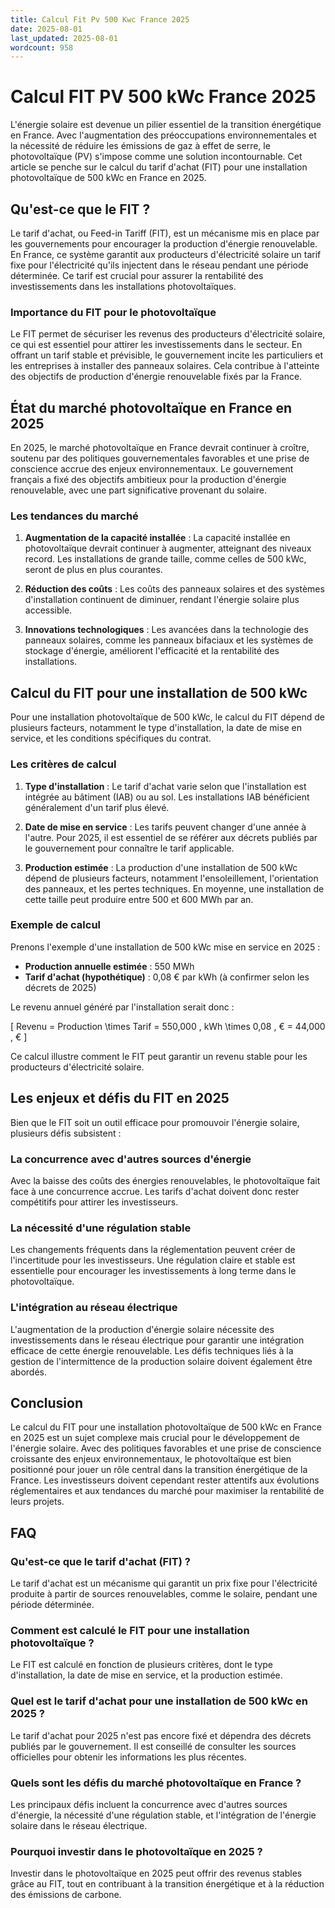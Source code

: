 ```yaml
---
title: Calcul Fit Pv 500 Kwc France 2025
date: 2025-08-01
last_updated: 2025-08-01
wordcount: 958
---
```


# Calcul FIT PV 500 kWc France 2025

L'énergie solaire est devenue un pilier essentiel de la transition énergétique en France. Avec l'augmentation des préoccupations environnementales et la nécessité de réduire les émissions de gaz à effet de serre, le photovoltaïque (PV) s'impose comme une solution incontournable. Cet article se penche sur le calcul du tarif d'achat (FIT) pour une installation photovoltaïque de 500 kWc en France en 2025.

## Qu'est-ce que le FIT ?

Le tarif d'achat, ou Feed-in Tariff (FIT), est un mécanisme mis en place par les gouvernements pour encourager la production d'énergie renouvelable. En France, ce système garantit aux producteurs d'électricité solaire un tarif fixe pour l'électricité qu'ils injectent dans le réseau pendant une période déterminée. Ce tarif est crucial pour assurer la rentabilité des investissements dans les installations photovoltaïques.

### Importance du FIT pour le photovoltaïque

Le FIT permet de sécuriser les revenus des producteurs d'électricité solaire, ce qui est essentiel pour attirer les investissements dans le secteur. En offrant un tarif stable et prévisible, le gouvernement incite les particuliers et les entreprises à installer des panneaux solaires. Cela contribue à l'atteinte des objectifs de production d'énergie renouvelable fixés par la France.

## État du marché photovoltaïque en France en 2025

En 2025, le marché photovoltaïque en France devrait continuer à croître, soutenu par des politiques gouvernementales favorables et une prise de conscience accrue des enjeux environnementaux. Le gouvernement français a fixé des objectifs ambitieux pour la production d'énergie renouvelable, avec une part significative provenant du solaire.

### Les tendances du marché

1. **Augmentation de la capacité installée** : La capacité installée en photovoltaïque devrait continuer à augmenter, atteignant des niveaux record. Les installations de grande taille, comme celles de 500 kWc, seront de plus en plus courantes.
   
2. **Réduction des coûts** : Les coûts des panneaux solaires et des systèmes d'installation continuent de diminuer, rendant l'énergie solaire plus accessible.

3. **Innovations technologiques** : Les avancées dans la technologie des panneaux solaires, comme les panneaux bifaciaux et les systèmes de stockage d'énergie, améliorent l'efficacité et la rentabilité des installations.

## Calcul du FIT pour une installation de 500 kWc

Pour une installation photovoltaïque de 500 kWc, le calcul du FIT dépend de plusieurs facteurs, notamment le type d'installation, la date de mise en service, et les conditions spécifiques du contrat.

### Les critères de calcul

1. **Type d'installation** : Le tarif d'achat varie selon que l'installation est intégrée au bâtiment (IAB) ou au sol. Les installations IAB bénéficient généralement d'un tarif plus élevé.

2. **Date de mise en service** : Les tarifs peuvent changer d'une année à l'autre. Pour 2025, il est essentiel de se référer aux décrets publiés par le gouvernement pour connaître le tarif applicable.

3. **Production estimée** : La production d'une installation de 500 kWc dépend de plusieurs facteurs, notamment l'ensoleillement, l'orientation des panneaux, et les pertes techniques. En moyenne, une installation de cette taille peut produire entre 500 et 600 MWh par an.

### Exemple de calcul

Prenons l'exemple d'une installation de 500 kWc mise en service en 2025 :

- **Production annuelle estimée** : 550 MWh
- **Tarif d'achat (hypothétique)** : 0,08 € par kWh (à confirmer selon les décrets de 2025)

Le revenu annuel généré par l'installation serait donc :

\[
Revenu = Production \times Tarif = 550,000 \, kWh \times 0,08 \, € = 44,000 \, €
\]

Ce calcul illustre comment le FIT peut garantir un revenu stable pour les producteurs d'électricité solaire.

## Les enjeux et défis du FIT en 2025

Bien que le FIT soit un outil efficace pour promouvoir l'énergie solaire, plusieurs défis subsistent :

### La concurrence avec d'autres sources d'énergie

Avec la baisse des coûts des énergies renouvelables, le photovoltaïque fait face à une concurrence accrue. Les tarifs d'achat doivent donc rester compétitifs pour attirer les investisseurs.

### La nécessité d'une régulation stable

Les changements fréquents dans la réglementation peuvent créer de l'incertitude pour les investisseurs. Une régulation claire et stable est essentielle pour encourager les investissements à long terme dans le photovoltaïque.

### L'intégration au réseau électrique

L'augmentation de la production d'énergie solaire nécessite des investissements dans le réseau électrique pour garantir une intégration efficace de cette énergie renouvelable. Les défis techniques liés à la gestion de l'intermittence de la production solaire doivent également être abordés.

## Conclusion

Le calcul du FIT pour une installation photovoltaïque de 500 kWc en France en 2025 est un sujet complexe mais crucial pour le développement de l'énergie solaire. Avec des politiques favorables et une prise de conscience croissante des enjeux environnementaux, le photovoltaïque est bien positionné pour jouer un rôle central dans la transition énergétique de la France. Les investisseurs doivent cependant rester attentifs aux évolutions réglementaires et aux tendances du marché pour maximiser la rentabilité de leurs projets.

## FAQ

### Qu'est-ce que le tarif d'achat (FIT) ?

Le tarif d'achat est un mécanisme qui garantit un prix fixe pour l'électricité produite à partir de sources renouvelables, comme le solaire, pendant une période déterminée.

### Comment est calculé le FIT pour une installation photovoltaïque ?

Le FIT est calculé en fonction de plusieurs critères, dont le type d'installation, la date de mise en service, et la production estimée.

### Quel est le tarif d'achat pour une installation de 500 kWc en 2025 ?

Le tarif d'achat pour 2025 n'est pas encore fixé et dépendra des décrets publiés par le gouvernement. Il est conseillé de consulter les sources officielles pour obtenir les informations les plus récentes.

### Quels sont les défis du marché photovoltaïque en France ?

Les principaux défis incluent la concurrence avec d'autres sources d'énergie, la nécessité d'une régulation stable, et l'intégration de l'énergie solaire dans le réseau électrique.

### Pourquoi investir dans le photovoltaïque en 2025 ?

Investir dans le photovoltaïque en 2025 peut offrir des revenus stables grâce au FIT, tout en contribuant à la transition énergétique et à la réduction des émissions de carbone.